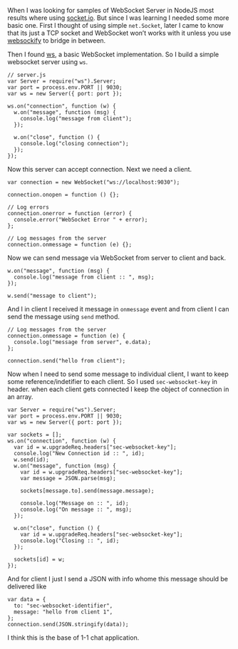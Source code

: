 When I was looking for samples of WebSocket Server in NodeJS most results where using [socket.io](http://socket.io). But since I was learning I needed some more basic one. First I thought of using simple `net.Socket`, later I came to know that its just a TCP socket and WebSocket won’t works with it unless you use [websockify](https://github.com/kanaka/websockify) to bridge in between.

Then I found [ws](https://github.com/websockets/ws), a basic WebSocket implementation. So I build a simple websocket server using `ws`.

    // server.js
    var Server = require("ws").Server;
    var port = process.env.PORT || 9030;
    var ws = new Server({ port: port });

    ws.on("connection", function (w) {
      w.on("message", function (msg) {
        console.log("message from client");
      });

      w.on("close", function () {
        console.log("closing connection");
      });
    });

Now this server can accept connection. Next we need a client.

    var connection = new WebSocket("ws://localhost:9030");

    connection.onopen = function () {};

    // Log errors
    connection.onerror = function (error) {
      console.error("WebSocket Error " + error);
    };

    // Log messages from the server
    connection.onmessage = function (e) {};

Now we can send message via WebSocket from server to client and back.

    w.on("message", function (msg) {
      console.log("message from client :: ", msg);
    });

    w.send("message to client");

And I in client I received it message in `onmessage` event and from client I can send the message using `send` method.

    // Log messages from the server
    connection.onmessage = function (e) {
      console.log("message from server", e.data);
    };

    connection.send("hello from client");

Now when I need to send some message to individual client, I want to keep some reference/indetifier to each client. So I used `sec-websocket-key` in header. when each client gets connected I keep the object of connection in an array.

    var Server = require("ws").Server;
    var port = process.env.PORT || 9030;
    var ws = new Server({ port: port });

    var sockets = [];
    ws.on("connection", function (w) {
      var id = w.upgradeReq.headers["sec-websocket-key"];
      console.log("New Connection id :: ", id);
      w.send(id);
      w.on("message", function (msg) {
        var id = w.upgradeReq.headers["sec-websocket-key"];
        var message = JSON.parse(msg);

        sockets[message.to].send(message.message);

        console.log("Message on :: ", id);
        console.log("On message :: ", msg);
      });

      w.on("close", function () {
        var id = w.upgradeReq.headers["sec-websocket-key"];
        console.log("Closing :: ", id);
      });

      sockets[id] = w;
    });

And for client I just I send a JSON with info whome this message should be delivered like

    var data = {
      to: "sec-websocket-identifier",
      message: "hello from client 1",
    };
    connection.send(JSON.stringify(data));

I think this is the base of 1-1 chat application.
